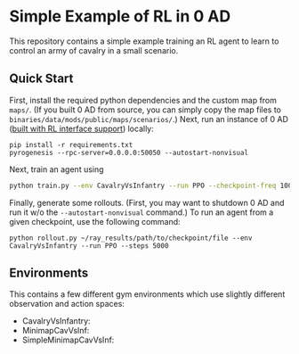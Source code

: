 # Simple Example of RL in 0 AD
This repository contains a simple example training an RL agent to learn to control an army of cavalry in a small scenario.

## Quick Start
First, install the required python dependencies and the custom map from `maps/`. (If you built 0 AD from source, you can simply copy the map files to `binaries/data/mods/public/maps/scenarios/`.) Next, run an instance of 0 AD ([built with RL interface support](https://code.wildfiregames.com/D2199)) locally:

```
pip install -r requirements.txt
pyrogenesis --rpc-server=0.0.0.0:50050 --autostart-nonvisual
```

Next, train an agent using
```bash
python train.py --env CavalryVsInfantry --run PPO --checkpoint-freq 100
```

Finally, generate some rollouts. (First, you may want to shutdown 0 AD and run it w/o the `--autostart-nonvisual` command.) To run an agent from a given checkpoint, use the following command:
```
python rollout.py ~/ray_results/path/to/checkpoint/file --env CavalryVsInfantry --run PPO --steps 5000
```

## Environments
This contains a few different gym environments which use slightly different observation and action spaces:
- CavalryVsInfantry:
- MinimapCavVsInf:
- SimpleMinimapCavVsInf:
